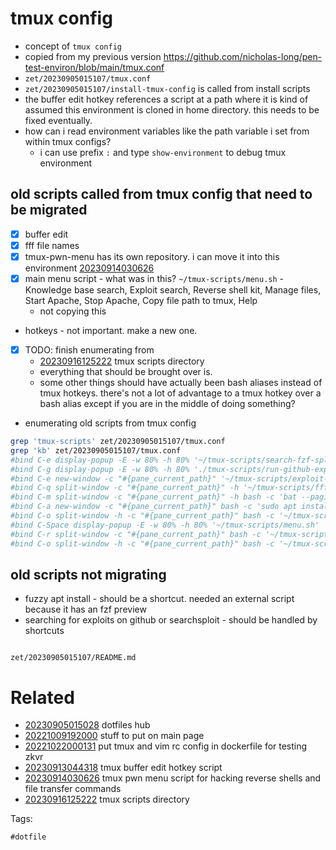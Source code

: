 # tmux config

- concept of `tmux config`
- copied from my previous version https://github.com/nicholas-long/pen-test-environ/blob/main/tmux.conf
- `zet/20230905015107/tmux.conf`
- `zet/20230905015107/install-tmux-config` is called from install scripts
- the buffer edit hotkey references a script at a path where it is kind of assumed this environment is cloned in home directory. this needs to be fixed eventually.
- how can i read environment variables like the path variable i set from within tmux configs?
  - i can use prefix `:` and type `show-environment` to debug tmux environment

## old scripts called from tmux config that need to be migrated
- [x] buffer edit
- [x] fff file names
- [x] tmux-pwn-menu has its own repository. i can move it into this environment [20230914030626](/zet/20230914030626/README.md)
- [x] main menu script - what was in this? `~/tmux-scripts/menu.sh` - Knowledge base search, Exploit search, Reverse shell kit, Manage files, Start Apache, Stop Apache, Copy file path to tmux, Help
  - not copying this
- hotkeys - not important. make a new one.
- [x] TODO: finish enumerating from
  - [20230916125222](/zet/20230916125222/README.md) tmux scripts directory
  - everything that should be brought over is.
  - some other things should have actually been bash aliases instead of tmux hotkeys. there's not a lot of advantage to a tmux hotkey over a bash alias except if you are in the middle of doing something?
- enumerating old scripts from tmux config
```bash
grep 'tmux-scripts' zet/20230905015107/tmux.conf
grep 'kb' zet/20230905015107/tmux.conf
#bind C-e display-popup -E -w 80% -h 80% '~/tmux-scripts/search-fzf-sploit.sh' 
#bind C-g display-popup -E -w 80% -h 80% './tmux-scripts/run-github-exploit-index.sh' 
#bind C-e new-window -c "#{pane_current_path}" '~/tmux-scripts/exploit-search-init.sh'
#bind C-q split-window -c "#{pane_current_path}" -h '~/tmux-scripts/fff/fff'
#bind C-m split-window -c "#{pane_current_path}" -h bash -c 'bat --paging=always -pp ~/tmux-scripts/hotkeys.md'
#bind C-a new-window -c "#{pane_current_path}" bash -c 'sudo apt install -y $(apt list 2>/dev/null | fzf "--preview=~/tmux-scripts/apt-preview.sh {}" | cut -d "/" -f 1)'
#bind C-o split-window -h -c "#{pane_current_path}" bash -c '~/tmux-scripts/kb.sh -p ~/kb'
#bind C-Space display-popup -E -w 80% -h 80% '~/tmux-scripts/menu.sh'
#bind C-r split-window -c "#{pane_current_path}" bash -c '~/tmux-scripts/lazygit'
#bind C-o split-window -h -c "#{pane_current_path}" bash -c '~/tmux-scripts/kb.sh -p ~/kb'
```

## old scripts not migrating
- fuzzy apt install - should be a shortcut. needed an external script because it has an fzf preview
- searching for exploits on github or searchsploit - should be handled by shortcuts

```
```

` zet/20230905015107/README.md `

# Related

- [20230905015028](/zet/20230905015028/README.md) dotfiles hub
- [20221009192000](/zet/20221009192000/README.md) stuff to put on main page
- [20221022000131](/zet/20221022000131/README.md) put tmux and vim rc config in dockerfile for testing zkvr
- [20230913044318](/zet/20230913044318/README.md) tmux buffer edit hotkey script
- [20230914030626](/zet/20230914030626/README.md) tmux pwn menu script for hacking reverse shells and file transfer commands
- [20230916125222](/zet/20230916125222/README.md) tmux scripts directory

Tags:

    #dotfile
